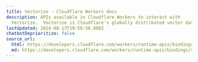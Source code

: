 ```yaml
---
title: Vectorize · Cloudflare Workers docs
description: APIs available in Cloudflare Workers to interact with
  Vectorize.  Vectorize is Cloudflare's globally distributed vector database.
lastUpdated: 2024-08-13T19:56:56.000Z
chatbotDeprioritize: false
source_url:
  html: https://developers.cloudflare.com/workers/runtime-apis/bindings/vectorize/
  md: https://developers.cloudflare.com/workers/runtime-apis/bindings/vectorize/index.md
---
```


